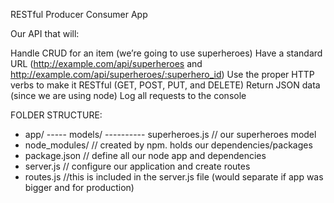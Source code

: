 RESTful Producer Consumer App

Our API that will:

Handle CRUD for an item (we’re going to use superheroes)
Have a standard URL (http://example.com/api/superheroes and http://example.com/api/superheroes/:superhero_id)
Use the proper HTTP verbs to make it RESTful (GET, POST, PUT, and DELETE)
Return JSON data (since we are using node)
Log all requests to the console


FOLDER STRUCTURE:

- app/
----- models/
---------- superheroes.js  // our superheroes model
- node_modules/     // created by npm. holds our dependencies/packages
- package.json      // define all our node app and dependencies
- server.js         // configure our application and create routes
- routes.js //this is included in the server.js file (would separate if app was bigger and for production)




